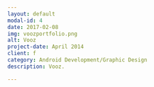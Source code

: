 ```yaml
---
layout: default
modal-id: 4
date: 2017-02-08
img: voozportfolio.png
alt: Vooz
project-date: April 2014
client: f
category: Android Development/Graphic Design
description: Vooz.

---
```


